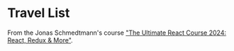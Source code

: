 # Travel List

From the Jonas Schmedtmann's course ["The Ultimate React Course 2024: React, Redux & More"](https://www.udemy.com/course/the-ultimate-react-course/).
